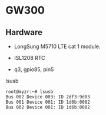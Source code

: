 # GW300

## Hardware

- LongSung M5710 LTE cat 1 module.
- ISL1208 RTC

- q3, gpio85, pin5

lsusb

```
root@myzr:~# lsusb 
Bus 002 Device 003: ID 2df3:9d03
Bus 001 Device 001: ID 1d6b:0002
Bus 002 Device 001: ID 1d6b:0002
```
